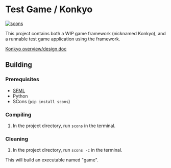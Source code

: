 
Test Game / Konkyo
===================

[![scons](https://github.com/bakana808/konkyo/actions/workflows/scons.yml/badge.svg)](https://github.com/bakana808/konkyo/actions/workflows/scons.yml)

This project contains both a WIP game framework (nicknamed Konkyo), and a runnable test game application using the framework.

[Konkyo overview/design doc](./design.md)

## Building

### Prerequisites
- [SFML](https://github.com/SFML/SFML)
- Python
- SCons (`pip install scons`)

### Compiling
1. In the project directory, run `scons` in the terminal.

### Cleaning
1. In the project directory, run `scons -c` in the terminal.

This will build an executable named "game".
